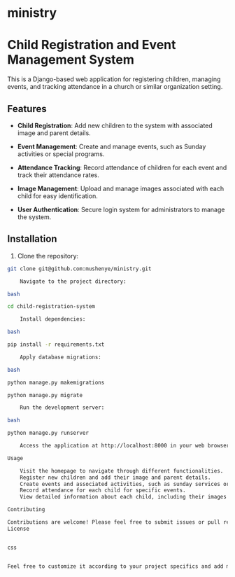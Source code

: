 # ministry


# Child Registration and Event Management System

This is a Django-based web application for registering children, managing events, and tracking attendance in a church or similar organization setting.

## Features

- **Child Registration**: Add new children to the system with associated image and parent details.


- **Event Management**: Create and manage events, such as Sunday activities or special programs.

- **Attendance Tracking**: Record attendance of children for each event and track their attendance rates.
- **Image Management**: Upload and manage images associated with each child for easy identification.
- **User Authentication**: Secure login system for administrators to manage the system.


## Installation

1. Clone the repository:

```bash
git clone git@github.com:mushenye/ministry.git

    Navigate to the project directory:

bash

cd child-registration-system

    Install dependencies:

bash

pip install -r requirements.txt

    Apply database migrations:

bash

python manage.py makemigrations

python manage.py migrate

    Run the development server:

bash

python manage.py runserver

    Access the application at http://localhost:8000 in your web browser.

Usage

    Visit the homepage to navigate through different functionalities.
    Register new children and add their image and parent details.
    Create events and associated activities, such as sunday services or classes.
    Record attendance for each child for specific events.
    View detailed information about each child, including their images and parent details.

Contributing

Contributions are welcome! Please feel free to submit issues or pull requests if you find any bugs or want to suggest improvements.
License


css


Feel free to customize it according to your project specifics and add more details as needed!

